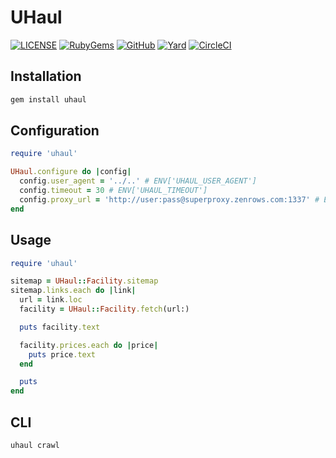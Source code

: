 # UHaul

[![LICENSE](https://img.shields.io/badge/license-MIT-blue.svg)](https://github.com/ksylvest/uhaul/blob/main/LICENSE)
[![RubyGems](https://img.shields.io/gem/v/uhaul)](https://rubygems.org/gems/uhaul)
[![GitHub](https://img.shields.io/badge/github-repo-blue.svg)](https://github.com/ksylvest/uhaul)
[![Yard](https://img.shields.io/badge/docs-site-blue.svg)](https://uhaul.ksylvest.com)
[![CircleCI](https://img.shields.io/circleci/build/github/ksylvest/uhaul)](https://circleci.com/gh/ksylvest/uhaul)

## Installation

```bash
gem install uhaul
```

## Configuration

```ruby
require 'uhaul'

UHaul.configure do |config|
  config.user_agent = '../..' # ENV['UHAUL_USER_AGENT']
  config.timeout = 30 # ENV['UHAUL_TIMEOUT']
  config.proxy_url = 'http://user:pass@superproxy.zenrows.com:1337' # ENV['UHAUL_PROXY_URL']
end
```

## Usage

```ruby
require 'uhaul'

sitemap = UHaul::Facility.sitemap
sitemap.links.each do |link|
  url = link.loc
  facility = UHaul::Facility.fetch(url:)

  puts facility.text

  facility.prices.each do |price|
    puts price.text
  end

  puts
end
```

## CLI

```bash
uhaul crawl
```
